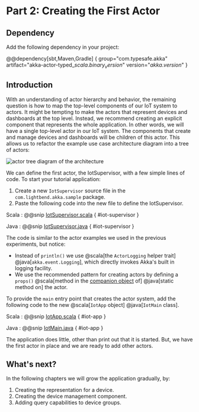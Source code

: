 # Part 2: Creating the First Actor

## Dependency

Add the following dependency in your project:

@@dependency[sbt,Maven,Gradle] {
  group="com.typesafe.akka"
  artifact="akka-actor-typed_$scala.binary_version$"
  version="$akka.version$"
}

## Introduction

With an understanding of actor hierarchy and behavior, the remaining question is how to map the top-level components of our IoT system to actors. It might be tempting to make the actors that
represent devices and dashboards at the top level. Instead, we recommend creating an explicit component that represents the whole application. In other words, we will have a single top-level actor in our IoT system. The components that create and manage devices and dashboards will be children of this actor. This allows us to refactor the example use case architecture diagram into a tree of actors:

![actor tree diagram of the architecture](../../guide/diagrams/arch_tree_diagram.png)


We can define the first actor, the IotSupervisor, with a few simple lines of code. To start your tutorial application:

1. Create a new `IotSupervisor` source file in the `com.lightbend.akka.sample` package.
1. Paste the following code into the new file to define the IotSupervisor.

Scala
:   @@snip [IotSupervisor.scala](/akka-docs/src/test/scala/tutorial_2/IotSupervisor.scala) { #iot-supervisor }

Java
:   @@snip [IotSupervisor.java](/akka-docs/src/test/java/jdocs/typed/tutorial_2/IotSupervisor.java) { #iot-supervisor }

The code is similar to the actor examples we used in the previous experiments, but notice:

* Instead of `println()` we use @scala[the `ActorLogging` helper trait] @java[`akka.event.Logging`], which directly invokes Akka's built in logging facility.
* We use the recommended pattern for creating actors by defining a `props()` @scala[method in the [companion object](http://docs.scala-lang.org/tutorials/tour/singleton-objects.html#companions) of] @java[static method on] the actor.

To provide the `main` entry point that creates the actor system, add the following code to the new @scala[`IotApp` object] @java[`IotMain` class].

Scala
:   @@snip [IotApp.scala](/akka-docs/src/test/scala/tutorial_2/IotApp.scala) { #iot-app }

Java
:   @@snip [IotMain.java](/akka-docs/src/test/java/jdocs/typed/tutorial_2/IotMain.java) { #iot-app }

The application does little, other than print out that it is started. But, we have the first actor in place and we are ready to add other actors.

## What's next?

In the following chapters we will grow the application gradually, by:

 1. Creating the representation for a device.
 2. Creating the device management component.
 3. Adding query capabilities to device groups.

